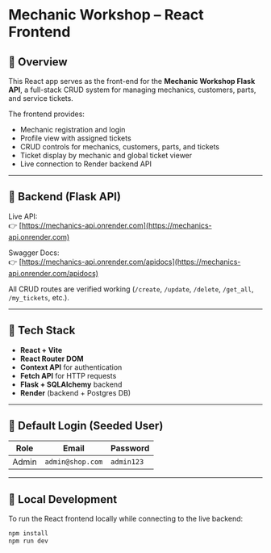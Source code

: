 # Mechanic Workshop – React Frontend

## 🚗 Overview

This React app serves as the front-end for the **Mechanic Workshop Flask API**, a full-stack CRUD system for managing mechanics, customers, parts, and service tickets.

The frontend provides:

- Mechanic registration and login
- Profile view with assigned tickets
- CRUD controls for mechanics, customers, parts, and tickets
- Ticket display by mechanic and global ticket viewer
- Live connection to Render backend API

---

## 🔗 Backend (Flask API)

Live API:  
👉 [https://mechanics-api.onrender.com](https://mechanics-api.onrender.com)

Swagger Docs:  
👉 [https://mechanics-api.onrender.com/apidocs](https://mechanics-api.onrender.com/apidocs)

All CRUD routes are verified working (`/create`, `/update`, `/delete`, `/get_all`, `/my_tickets`, etc.).

---

## 🧩 Tech Stack

- **React + Vite**
- **React Router DOM**
- **Context API** for authentication
- **Fetch API** for HTTP requests
- **Flask + SQLAlchemy** backend
- **Render** (backend + Postgres DB)

---

## 🧰 Default Login (Seeded User)

| Role  | Email            | Password   |
| ----- | ---------------- | ---------- |
| Admin | `admin@shop.com` | `admin123` |

---

## 🧠 Local Development

To run the React frontend locally while connecting to the live backend:

```bash
npm install
npm run dev
```
